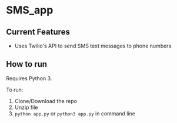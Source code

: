 # SMS_app

## Current Features

- Uses Twilio's API to send SMS text messages to phone numbers

## How to run

Requires Python 3.

To run:
1. Clone/Download the repo
2. Unzip file
3. `python app.py` or `python3 app.py` in command line
